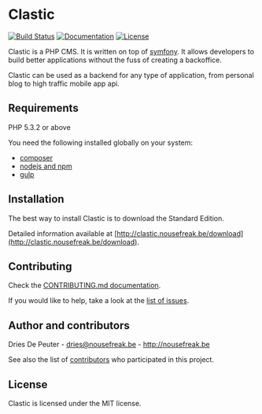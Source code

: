 Clastic
=======

 [![Build Status](https://img.shields.io/travis/Clastic/Clastic/master.svg?style=flat-square)](https://travis-ci.org/Clastic/Clastic)
 [![Documentation](https://readthedocs.org/projects/clastic/badge/?version=latest&style=flat-square)](https://clastic.readthedocs.org/en/latest/)
 [![License](https://img.shields.io/badge/license-MIT-blue.svg?style=flat-square)](LICENSE)

Clastic is a PHP CMS. It is written on top of [symfony](http://symfony.com).
It allows developers to build better applications without the fuss of creating a backoffice.

Clastic can be used as a backend for any type of application, from personal blog to high traffic mobile app api.

Requirements
------------

PHP 5.3.2 or above

You need the following installed globally on your system:
 - [composer](http://getcomposer.org)
 - [nodejs and npm](http://nodejs.org)
 - [gulp](http://gulpjs.com)

Installation
------------

The best way to install Clastic is to download the Standard Edition.

Detailed information available at [http://clastic.nousefreak.be/download](http://clastic.nousefreak.be/download).

Contributing
------------

Check the [CONTRIBUTING.md documentation](CONTRIBUTING.md).

If you would like to help, take a look at the [list of issues](http://github.com/Clastic/Clastic/issues).

Author and contributors
-----------------------

Dries De Peuter - <dries@nousefreak.be> - <http://nousefreak.be>

See also the list of [contributors](https://github.com/Clastic/Clastic/contributors) who participated in this project.

License
-------

Clastic is licensed under the MIT license.
